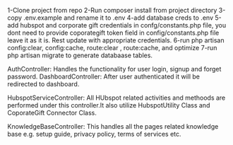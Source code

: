 <!-- Instructions -->
1-Clone project from repo
2-Run composer install from project directory
3-copy .env.example and rename it to .env
4-add database creds to .env
5-add hubspot and corporate gift credentials in confg/constants.php file, you dont need to provide coporategift token field in config/constants.php file leave it as it is. Rest update with appropriate credentials.
6-run php artisan config:clear, config:cache, route:clear , route:cache, and optimize
7-run php artisan migrate to generate databaase tables.



<!-- Application Structure Controllers-->
AuthController: 
Handles the functionality for user login, signup and forget password.
DashboardController: After user authenticated it will be redirected to dashboard.

HubspotServiceController: 
All HUbspot related activities and methoods are performed under this controller.It also utilize HubspotUtility Class and CoporateGift Connector Class.

KnowledgeBaseController: 
This handles all the pages related knowledge base e.g. setup guide, privacy policy, terms of services etc.





